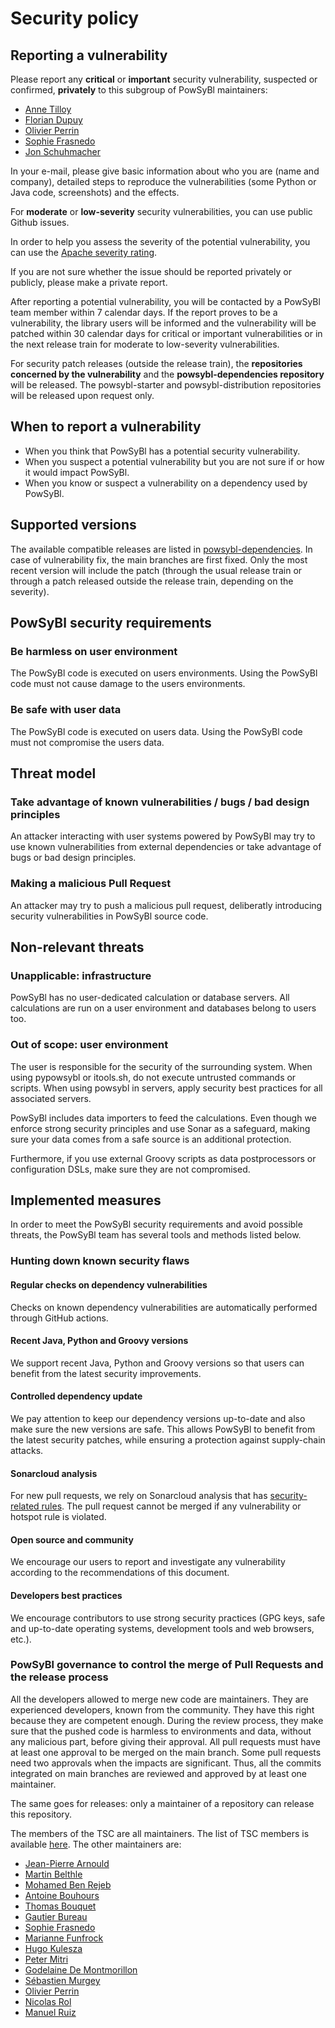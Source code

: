 # Security policy

## Reporting a vulnerability

Please report any **critical** or **important** security vulnerability, suspected or confirmed, **privately** to this subgroup of PowSyBl maintainers:
- [Anne Tilloy](mailto:anne.tilloy@rte-france.com)
- [Florian Dupuy](mailto:florian.dupuy@rte-france.com)
- [Olivier Perrin](mailto:olivier.perrin@rte-france.com)
- [Sophie Frasnedo](mailto:sophie.frasnedo@rte-france.com)
- [Jon Schuhmacher](mailto:jon.harper@rte-france.com)

In your e-mail, please give basic information about who you are (name and company), detailed steps to reproduce the vulnerabilities (some Python or Java code, screenshots) and the effects.

For **moderate** or **low-severity** security vulnerabilities, you can use public Github issues. 

In order to help you assess the severity of the potential vulnerability, you can use the [Apache severity rating](https://security.apache.org/blog/severityrating/).

If you are not sure whether the issue should be reported privately or publicly, please make a private report.

After reporting a potential vulnerability, you will be contacted by a PowSyBl team member within 7 calendar days. If the report proves to be a vulnerability, the library users will be informed and the vulnerability will be patched within 30 calendar days for critical or important vulnerabilities or in the next release train for moderate to low-severity vulnerabilities.

For security patch releases (outside the release train), the **repositories concerned by the vulnerability** and the **powsybl-dependencies repository** will be released. The powsybl-starter and powsybl-distribution repositories will be released upon request only.

## When to report a vulnerability

- When you think that PowSyBl has a potential security vulnerability.
- When you suspect a potential vulnerability but you are not sure if or how it would impact PowSyBl.
- When you know or suspect a vulnerability on a dependency used by PowSyBl.

## Supported versions

The available compatible releases are listed in [powsybl-dependencies](https://github.com/powsybl/powsybl-dependencies). In case of vulnerability fix, the main branches are first fixed. 
Only the most recent version will include the patch (through the usual release train or through a patch released outside the release train, depending on the severity).

## PowSyBl security requirements

### Be harmless on user environment

The PowSyBl code is executed on users environments. Using the PowSyBl code must not cause damage to the users environments.

### Be safe with user data

The PowSyBl code is executed on users data. Using the PowSyBl code must not compromise the users data.

## Threat model

### Take advantage of known vulnerabilities / bugs / bad design principles

An attacker interacting with user systems powered by PowSyBl may try to use known vulnerabilities from external dependencies or take advantage of bugs or bad design principles.

### Making a malicious Pull Request

An attacker may try to push a malicious pull request, deliberatly introducing security vulnerabilities in PowSyBl source code.

## Non-relevant threats

### Unapplicable: infrastructure

PowSyBl has no user-dedicated calculation or database servers. All calculations are run on a user environment and databases belong to users too.

### Out of scope: user environment

The user is responsible for the security of the surrounding system. When using pypowsybl or itools.sh, do not execute untrusted commands or scripts. When using powsybl in servers, apply security best practices for all associated servers.

PowSyBl includes data importers to feed the calculations. Even though we enforce strong security principles and use Sonar as a safeguard, making sure your data comes from a safe source is an additional protection.

Furthermore, if you use external Groovy scripts as data postprocessors or configuration DSLs, make sure they are not compromised.

## Implemented measures

In order to meet the PowSyBl security requirements and avoid possible threats, the PowSyBl team has several tools and methods listed below.

### Hunting down known security flaws

#### Regular checks on dependency vulnerabilities

Checks on known dependency vulnerabilities are automatically performed through GitHub actions. 

#### Recent Java, Python and Groovy versions

We support recent Java, Python and Groovy versions so that users can benefit from the latest security improvements.

#### Controlled dependency update

We pay attention to keep our dependency versions up-to-date and also make sure the new versions are safe. This allows PowSyBl to benefit from the latest security patches, while ensuring a protection against supply-chain attacks.

#### Sonarcloud analysis

For new pull requests, we rely on Sonarcloud analysis that has [security-related rules](https://docs.sonarcloud.io/digging-deeper/security-related-rules/). The pull request cannot be merged if any vulnerability or hotspot rule is violated.

#### Open source and community

We encourage our users to report and investigate any vulnerability according to the recommendations of this document.

#### Developers best practices

We encourage contributors to use strong security practices (GPG keys, safe and up-to-date operating systems, development tools and web browsers, etc.).

###  PowSyBl governance to control the merge of Pull Requests and the release process

All the developers allowed to merge new code are maintainers. They are experienced developers, known from the community. They have this right because they are competent enough. During the review process, they make sure that the pushed code is harmless to environments and data, without any malicious part, before giving their approval.
All pull requests must have at least one approval to be merged on the main branch. Some pull requests need two approvals when the impacts are significant. Thus, all the commits integrated on main branches are reviewed and approved by at least one maintainer. 

The same goes for releases: only a maintainer of a repository can release this repository.

The members of the TSC are all maintainers. The list of TSC members is available [here](https://www.powsybl.org/pages/overview/governance). The other maintainers are:

- [Jean-Pierre Arnould](https://github.com/jipea)
- [Martin Belthle](https://github.com/MartinBelthle)
- [Mohamed Ben Rejeb](https://github.com/benrejebmoh)
- [Antoine Bouhours](https://github.com/antoinebhs)
- [Thomas Bouquet](https://github.com/bqth29)
- [Gautier Bureau](https://github.com/gautierbureau)
- [Sophie Frasnedo](https://github.com/So-Fras)
- [Marianne Funfrock](https://github.com/marifunf)
- [Hugo Kulesza](https://github.com/HugoKulesza)
- [Peter Mitri](https://github.com/pet-mit)
- [Godelaine De Montmorillon](https://github.com/Godelaine)
- [Sébastien Murgey](https://github.com/murgeyseb)
- [Olivier Perrin](https://github.com/olperr1)
- [Nicolas Rol](https://github.com/rolnico)
- [Manuel Ruiz](https://github.com/klorel)





